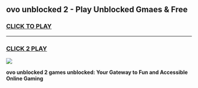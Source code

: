 
## ovo unblocked 2 - Play Unblocked Gmaes & Free
<h3>
<a href="https://news.freeplayer.one?title=ovo_unblocked_2&ref=23F">CLICK TO PLAY</a></h3>
<hr>

<h3>
<a href="https://news.freeplayer.one?title=ovo_unblocked_2&ref=23F">CLICK 2 PLAY</a>
  
</h3>

<a href="https://news.freeplayer.one?title=ovo_unblocked_2&ref=23F/"><img src="https://clearcache.store/games.png"></a>


**ovo unblocked 2 games unblocked: Your Gateway to Fun and Accessible Online Gaming**
